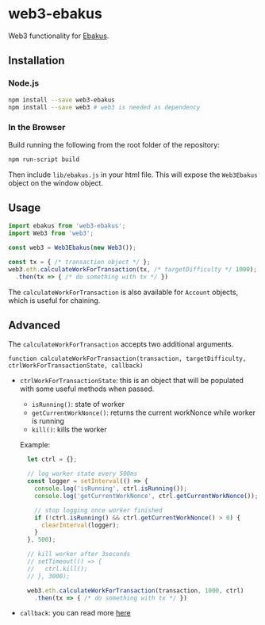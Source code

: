 # web3-ebakus

Web3 functionality for [Ebakus](https://ebakus.com).

## Installation

### Node.js

``` bash
npm install --save web3-ebakus
npm install --save web3 # web3 is needed as dependency
```

### In the Browser

Build running the following from the root folder of the repository:

```bash
npm run-script build
```

Then include `lib/ebakus.js` in your html file.
This will expose the `Web3Ebakus` object on the window object.

## Usage

```js
import ebakus from 'web3-ebakus';
import Web3 from 'web3';

const web3 = Web3Ebakus(new Web3());

const tx = { /* transaction object */ };
web3.eth.calculateWorkForTransaction(tx, /* targetDifficulty */ 1000);
  .then(tx => { /* do something with tx */ })
```

The `calculateWorkForTransaction` is also available for `Account` objects, which is useful for chaining.

## Advanced

The `calculateWorkForTransaction` accepts two additional arguments.

`function calculateWorkForTransaction(transaction, targetDifficulty, ctrlWorkForTransactionState, callback)`

* `ctrlWorkForTransactionState`: this is an object that will be populated with some useful methods when passed.

  * `isRunning()`: state of worker
  * `getCurrentWorkNonce()`: returns the current workNonce while worker is running
  * `kill()`: kills the worker

  Example:
  ```js
    let ctrl = {};

    // log worker state every 500ms
    const logger = setInterval(() => {
      console.log('isRunning', ctrl.isRunning());
      console.log('getCurrentWorkNonce', ctrl.getCurrentWorkNonce());

      // stop logging once worker finished
      if (!ctrl.isRunning() && ctrl.getCurrentWorkNonce() > 0) {
        clearInterval(logger);
      }
    }, 500);

    // kill worker after 3seconds
    // setTimeout(() => {
    //   ctrl.kill();
    // }, 3000);

    web3.eth.calculateWorkForTransaction(transaction, 1000, ctrl)
      .then(tx => { /* do something with tx */ })
  ```

* `callback`: you can read more [here](https://web3js.readthedocs.io/en/1.0/callbacks-promises-events.html)